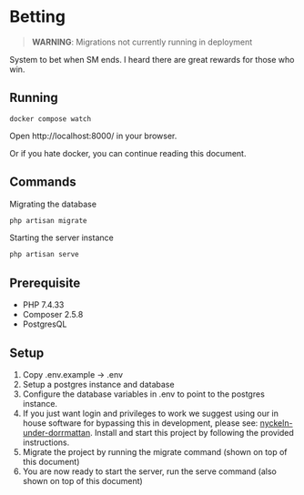 # Betting

> **WARNING**: Migrations not currently running in deployment

System to bet when SM ends. I heard there are great rewards for those who win.

## Running
`docker compose watch`

Open http://localhost:8000/ in your browser.

Or if you hate docker, you can continue reading this document.

## Commands
Migrating the database
```php
php artisan migrate
```
Starting the server instance
```php
php artisan serve
```

## Prerequisite
* PHP 7.4.33
* Composer 2.5.8
* PostgresQL

## Setup
1. Copy .env.example -> .env
2. Setup a postgres instance and database
3. Configure the database variables in .env to point to the postgres instance.
4. If you just want login and privileges to work we suggest using our in house software for bypassing this in development, please see: [nyckeln-under-dorrmattan](https://github.com/datasektionen/nyckeln-under-dorrmattan). Install and start this project by following the provided instructions.  
5. Migrate the project by running the migrate command (shown on top of this document)  
6. You are now ready to start the server, run the serve command (also shown on top of this document)  
